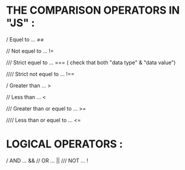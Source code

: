 # THE COMPARISON OPERATORS IN "JS" :

/ Equel to ... ***==***

// Not equel to ... !=

/// Strict equel to ... === ( check that both "data type" & "data value")

//// Strict not equel to ... !==

/ Greater than ... > 

// Less than ... <

/// Greater than or equel to ... >=

//// Less than or equel to ... <=

# LOGICAL OPERATORS : 

/ AND ... &&
// OR ... ||
/// NOT ... !
